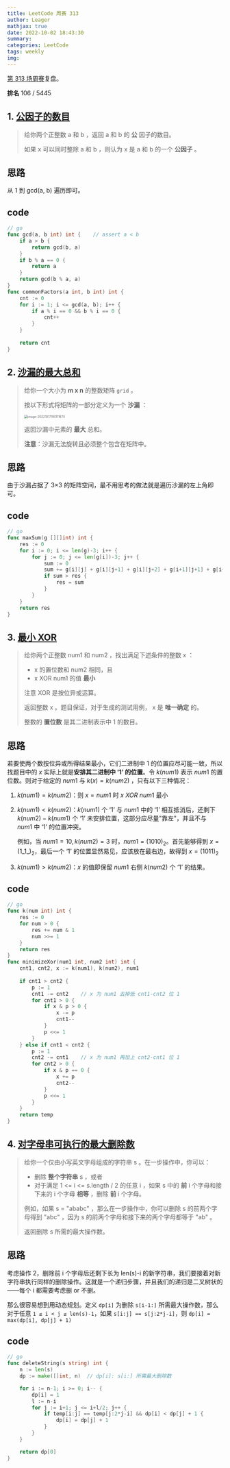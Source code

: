 ```yaml
---
title: LeetCode 周赛 313
author: Leager
mathjax: true
date: 2022-10-02 18:43:30
summary:
categories: LeetCode
tags: weekly
img:
---
```


[第 313 场周赛](https://leetcode.cn/contest/weekly-contest-313/)复盘。

**排名** 106 / 5445

<!--more-->

## 1. [公因子的数目](https://leetcode.cn/problems/number-of-common-factors/)

> 给你两个正整数 a 和 b ，返回 a 和 b 的 **公** 因子的数目。
>
> 如果 x 可以同时整除 a 和 b ，则认为 x 是 a 和 b 的一个 **公因子** 。

## 思路

从 1 到 gcd(a, b) 遍历即可。

## code

```go
// go
func gcd(a, b int) int {	// assert a < b
    if a > b {
        return gcd(b, a)
    }
    if b % a == 0 {
        return a
    }
    return gcd(b % a, a)
}
func commonFactors(a int, b int) int {
    cnt := 0    
    for i := 1; i <= gcd(a, b); i++ {
        if a % i == 0 && b % i == 0 {
            cnt++
        }
    }
    
    return cnt
}
```

## 2. [沙漏的最大总和](https://leetcode.cn/problems/maximum-sum-of-an-hourglass/)

> 给你一个大小为 **m x n** 的整数矩阵 `grid` 。
>
> 按以下形式将矩阵的一部分定义为一个 **沙漏** ：
>
> <img src="image-20221017190111674.png" alt="image-20221017190111674" style="zoom:50%;" />
>
>
> 返回沙漏中元素的 **最大** 总和。
>
> **注意**：沙漏无法旋转且必须整个包含在矩阵中。

## 思路

由于沙漏占据了 3×3 的矩阵空间，最不用思考的做法就是遍历沙漏的左上角即可。

## code

```go
// go
func maxSum(g [][]int) int {
    res := 0    
    for i := 0; i <= len(g)-3; i++ {
        for j := 0; j <= len(g[i])-3; j++ {
            sum := 0
            sum += g[i][j] + g[i][j+1] + g[i][j+2] + g[i+1][j+1] + g[i+2][j] + g[i+2][j+1] + g[i+2][j+2]
            if sum > res {
                res = sum
            }
        }
    }
    return res
}
```

## 3. [最小 XOR](https://leetcode.cn/problems/minimize-xor/)

> 给你两个正整数 num1 和 num2 ，找出满足下述条件的整数 x ：
>
> - x 的置位数和 num2 相同，且
> - x XOR num1 的值 **最小**
>
> 注意 XOR 是按位异或运算。
>
> 返回整数 x 。题目保证，对于生成的测试用例， x 是 **唯一确定** 的。
>
> 整数的 **置位数** 是其二进制表示中 1 的数目。
>

## 思路

若要使两个数按位异或所得结果最小，它们二进制中 1 的位置应尽可能一致，所以找题目中的 $x$ 实际上就是**安排其二进制中 ‘1’ 的位置**。令 $k(num1)$ 表示 $num1$ 的置位数。则对于给定的 $num1$ 与 $k(x) = k(num2)$ ，只有以下三种情况：

1. $k(num1) = k(num2)$：则 $x=num1$ 时 $x\ XOR\ num1$ 最小

2. $k(num1) < k(num2)$：$k(num1)$ 个 ‘1’ 与 $num1$ 中的 ‘1’ 相互抵消后，还剩下 $k(num2) - k(num1)$ 个 ‘1’ 未安排位置，这部分应尽量"靠左"，并且不与 $num1$ 中 ‘1’ 的位置冲突。

    例如，当 $num1=10, k(num2)=3$ 时，$num1=(1010)_2$。首先能够得到 $x=(1\_1\_)_2$，最后一个 ‘1’ 的位置显然易见，应该放在最右边，故得到 $x = (1011)_2$

3. $k(num1) > k(num2)$：$x$ 的值即保留 $num1$ 右侧 $k(num2)$ 个 ‘1’ 的结果。

## code

```go
// go
func k(num int) int {
    res := 0
    for num > 0 {
        res += num & 1
        num >>= 1
    }
    return res
}
func minimizeXor(num1 int, num2 int) int {
    cnt1, cnt2, x := k(num1), k(num2), num1
    
    if cnt1 > cnt2 {
        p := 1
        cnt1 -= cnt2    // x 为 num1 去掉低 cnt1-cnt2 位 1
        for cnt1 > 0 {
            if x & p > 0 {
                x -= p
                cnt1--
            }
            p <<= 1
        }
    } else if cnt1 < cnt2 {
        p := 1
        cnt2 -= cnt1	// x 为 num1 再加上 cnt2-cnt1 位 1
        for cnt2 > 0 {
            if x & p == 0 {
                x += p
                cnt2--
            }
            p <<= 1
        }
    }
    return temp
}
```

## 4. [对字母串可执行的最大删除数](https://leetcode.cn/problems/maximum-deletions-on-a-string/)

> 给你一个仅由小写英文字母组成的字符串 s 。在一步操作中，你可以：
>
> - 删除 **整个字符串** s ，或者
> - 对于满足 1 <= i <= s.length / 2 的任意 i ，如果 s 中的 **前** i 个字母和接下来的 i 个字母 **相等** ，删除 **前** i 个字母。
>
> 例如，如果 s = "ababc" ，那么在一步操作中，你可以删除 s 的前两个字母得到 "abc" ，因为 s 的前两个字母和接下来的两个字母都等于 "ab" 。
>
> 返回删除 s 所需的最大操作数。
>

## 思路

考虑操作 2，删除前 i 个字母后还剩下长为 len(s)-i 的新字符串，我们要接着对新字符串执行同样的删除操作。这就是一个递归步骤，并且我们的递归是二叉树状的——每个 i 都需要考虑删 or 不删。

那么很容易想到用动态规划。定义 `dp[i]` 为删除 `s[i-1:]` 所需最大操作数，那么对于任意 `1 ≤ i < j ≤ len(s)-1`，如果 `s[i:j] == s[j:2*j-i]`，则 `dp[i] = max(dp[i], dp[j] + 1)`

## code

```go
// go
func deleteString(s string) int {
    n := len(s)
    dp := make([]int, n)  // dp[i]: s[i:] 所需最大删除数

    for i := n-1; i >= 0; i-- {
        dp[i] = 1
        l := n-i
        for j := i+1; j <= i+l/2; j++ {
            if temp[i:j] == temp[j:2*j-i] && dp[i] < dp[j] + 1 {
                dp[i] = dp[j] + 1
            }
        }
    }

    return dp[0]
}
```
